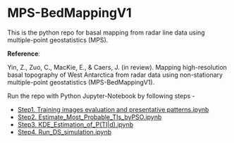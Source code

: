 # MPS-BedMappingV1
This is the python repo for basal mapping from radar line data using multiple-point geostatistics (MPS). 

**Reference**: 

Yin, Z., Zuo, C., MacKie, E., & Caers, J. (in review). Mapping high-resolution basal topography of West Antarctica from radar data using non-stationary multiple-point geostatistics (MPS-BedMappingV1). 

Run the repo with Python Jupyter-Notebook by following steps - 
* [Step1. Training images evaluation and presentative patterns.ipynb](https://github.com/sdyinzhen/MPS-BedMappingV1/blob/main/Step1.%20Training%20images%20evaluation%20and%20presentative%20patterns..ipynb)
* [Step2. Estimate_Most_Probable_TIs_byPSO.ipynb](https://github.com/sdyinzhen/MPS-BedMappingV1/blob/main/Step2.%20Estimate_Most_Probable_TIs_byPSO.ipynb)
* [Step3. KDE_Estimation_of_P(TI|d).ipynb](https://github.com/sdyinzhen/MPS-BedMappingV1/blob/main/Step3.%20KDE_Estimation_of_P(TI%7Cd).ipynb)
* [Step4. Run_DS_simulation.ipynb](https://github.com/sdyinzhen/MPS-BedMappingV1/blob/main/Step4.%20Run_DS_simulation.ipynb)
